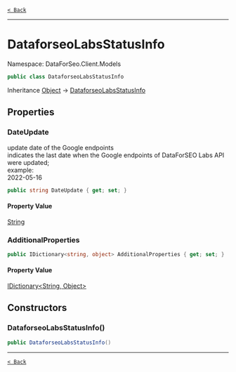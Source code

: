 [`< Back`](./)

---

# DataforseoLabsStatusInfo

Namespace: DataForSeo.Client.Models

```csharp
public class DataforseoLabsStatusInfo
```

Inheritance [Object](https://docs.microsoft.com/en-us/dotnet/api/system.object) → [DataforseoLabsStatusInfo](./dataforseo.client.models.dataforseolabsstatusinfo)

## Properties

### **DateUpdate**

update date of the Google endpoints
 <br>indicates the last date when the Google endpoints of DataForSEO Labs API were updated;
 <br>example:
 <br>2022-05-16

```csharp
public string DateUpdate { get; set; }
```

#### Property Value

[String](https://docs.microsoft.com/en-us/dotnet/api/system.string)<br>

### **AdditionalProperties**

```csharp
public IDictionary<string, object> AdditionalProperties { get; set; }
```

#### Property Value

[IDictionary&lt;String, Object&gt;](https://docs.microsoft.com/en-us/dotnet/api/system.collections.generic.idictionary-2)<br>

## Constructors

### **DataforseoLabsStatusInfo()**

```csharp
public DataforseoLabsStatusInfo()
```

---

[`< Back`](./)
